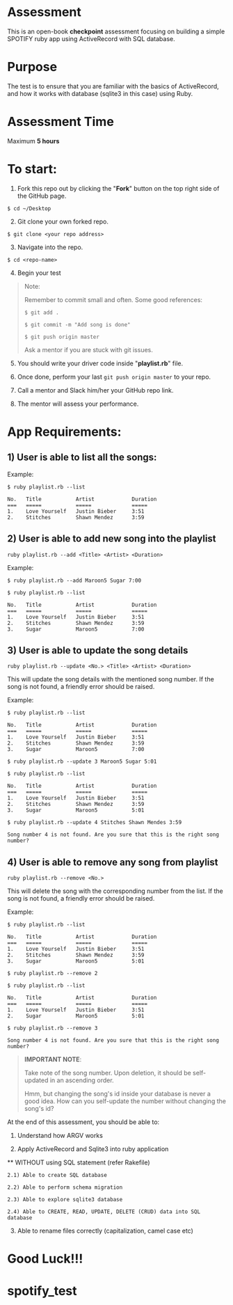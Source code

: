 # Assessment

This is an open-book **checkpoint** assessment focusing on building a
simple SPOTIFY ruby app using ActiveRecord with SQL database.

# Purpose
The test is to ensure that you are familiar with the basics of ActiveRecord,
and how it works with database (sqlite3 in this case) using Ruby.

# Assessment Time
Maximum **5 hours**

# To start:
1) Fork this repo out by clicking the "**Fork**" button on the top right side of the GitHub page.

```
$ cd ~/Desktop
```

2) Git clone your own forked repo.

```
$ git clone <your repo address>
```

3) Navigate into the repo.
```
$ cd <repo-name>
```

4) Begin your test

> Note:
>
> Remember to commit small and often. Some good references:
>
> `$ git add .`
>
> `$ git commit -m "Add song is done"`
>
> `$ git push origin master`
>
> Ask a mentor if you are stuck with git issues.

5) You should write your driver code inside "**playlist.rb**" file.

6) Once done, perform your last `git push origin master` to your repo.

7) Call a mentor and Slack him/her your GitHub repo link.

8) The mentor will assess your performance.

# App Requirements:

## 1) User is able to list all the songs:

Example:
```
$ ruby playlist.rb --list

No.   Title           Artist            Duration
===   =====           =====             =====
1.    Love Yourself   Justin Bieber     3:51
2.    Stitches        Shawn Mendez      3:59

```

## 2) User is able to add new song into the playlist

```ruby playlist.rb --add <Title> <Artist> <Duration>```

Example:

```
$ ruby playlist.rb --add Maroon5 Sugar 7:00

$ ruby playlist.rb --list

No.   Title           Artist            Duration
===   =====           =====             =====
1.    Love Yourself   Justin Bieber     3:51
2.    Stitches        Shawn Mendez      3:59
3.    Sugar           Maroon5           7:00
```

## 3) User is able to update the song details

```ruby playlist.rb --update <No.> <Title> <Artist> <Duration>```

This will update the song details with the mentioned song number. If the song
is not found, a friendly error should be raised.

Example:

```
$ ruby playlist.rb --list

No.   Title           Artist            Duration
===   =====           =====             =====
1.    Love Yourself   Justin Bieber     3:51
2.    Stitches        Shawn Mendez      3:59
3.    Sugar           Maroon5           7:00

$ ruby playlist.rb --update 3 Maroon5 Sugar 5:01

$ ruby playlist.rb --list

No.   Title           Artist            Duration
===   =====           =====             =====
1.    Love Yourself   Justin Bieber     3:51
2.    Stitches        Shawn Mendez      3:59
3.    Sugar           Maroon5           5:01

$ ruby playlist.rb --update 4 Stitches Shawn Mendes 3:59

Song number 4 is not found. Are you sure that this is the right song number?

```

## 4) User is able to remove any song from playlist

```ruby playlist.rb --remove <No.>```

This will delete the song with the corresponding number from the list. If the song is
not found, a friendly error should be raised.

Example:

```
$ ruby playlist.rb --list

No.   Title           Artist            Duration
===   =====           =====             =====
1.    Love Yourself   Justin Bieber     3:51
2.    Stitches        Shawn Mendez      3:59
3.    Sugar           Maroon5           5:01

$ ruby playlist.rb --remove 2

$ ruby playlist.rb --list

No.   Title           Artist            Duration
===   =====           =====             =====
1.    Love Yourself   Justin Bieber     3:51
2.    Sugar           Maroon5           5:01

$ ruby playlist.rb --remove 3

Song number 4 is not found. Are you sure that this is the right song number?

```

>**IMPORTANT NOTE**:
>
> Take note of the song number. Upon deletion, it should be self-updated
> in an ascending order.
>
> Hmm, but changing the song's id inside your database is never a good idea.
> How can you self-update the number without changing the song's id?

At the end of this assessment, you should be able to:

1) Understand how ARGV works

2) Apply ActiveRecord and Sqlite3 into ruby application

** WITHOUT using SQL statement (refer Rakefile)

    2.1) Able to create SQL database

    2.2) Able to perform schema migration

    2.3) Able to explore sqlite3 database

    2.4) Able to CREATE, READ, UPDATE, DELETE (CRUD) data into SQL database

3) Able to rename files correctly (capitalization, camel case etc)

# Good Luck!!!
# spotify_test
